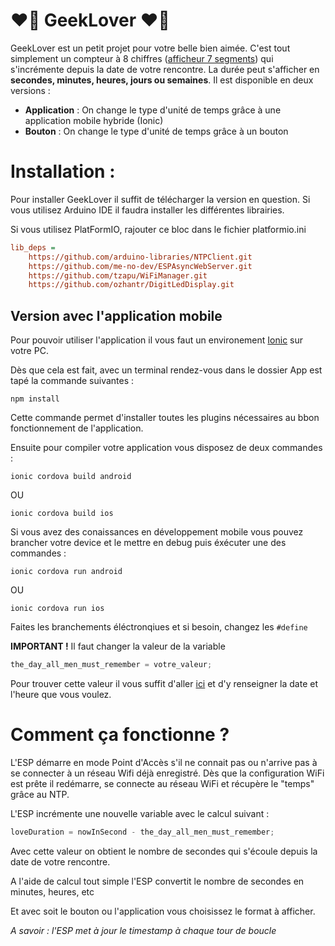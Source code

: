 # :heart_on_fire: GeekLover :heart_on_fire:

GeekLover est un petit projet pour votre belle bien aimée. C'est tout simplement un compteur à 8 chiffres ([afficheur 7 segments](https://www.amazon.fr/gp/product/B0797NRMQH/ref=ppx_yo_dt_b_asin_title_o02_s00?ie=UTF8&psc=1)) qui s'incrémente depuis la date de votre rencontre. La durée peut s'afficher en **secondes, minutes, heures, jours ou semaines**.
Il est disponible en deux versions :

- **Application** : On change le type d'unité de temps grâce à une application mobile hybride (Ionic)
- **Bouton** : On change le type d'unité de temps grâce à un bouton

# Installation :

Pour installer GeekLover il suffit de télécharger la version en question. Si vous utilisez Arduino IDE il faudra installer les différentes librairies.

Si vous utilisez PlatFormIO, rajouter ce bloc dans le fichier platformio.ini

```ini
lib_deps = 
	https://github.com/arduino-libraries/NTPClient.git
	https://github.com/me-no-dev/ESPAsyncWebServer.git
	https://github.com/tzapu/WiFiManager.git
	https://github.com/ozhantr/DigitLedDisplay.git
```

## Version avec l'application mobile

Pour pouvoir utiliser l'application il vous faut un environement [Ionic](https://ionicframework.com) sur votre PC.

Dès que cela est fait, avec un terminal rendez-vous dans le dossier App est tapé la commande suivantes : 

```console
npm install
```

Cette commande permet d'installer toutes les plugins nécessaires au bbon fonctionnement de l'application.

Ensuite pour compiler votre application vous disposez de deux commandes : 

```console
ionic cordova build android
```
OU

```console
ionic cordova build ios
```

Si vous avez des conaissances en développement mobile vous pouvez brancher votre device et le mettre en debug puis éxécuter une des commandes : 

```console
ionic cordova run android
```
OU

```console
ionic cordova run ios
```

Faites les branchements éléctronqiues et si besoin, changez les `#define`

**IMPORTANT !** Il faut changer la valeur de la variable
```c++
the_day_all_men_must_remember = votre_valeur;
```

Pour trouver cette valeur il vous suffit d'aller [ici](http://www.timestamp.fr) et d'y renseigner la date et l'heure que vous voulez.


# Comment ça fonctionne ?

L'ESP démarre en mode Point d'Accès s'il ne connait pas ou n'arrive pas à se connecter à un réseau Wifi déjà enregistré. Dès que la configuration WiFi est prête il redémarre, se connecte au réseau WiFi et récupère le "temps" grâce au NTP.

L'ESP incrémente une nouvelle variable avec le calcul suivant :

```c++
loveDuration = nowInSecond - the_day_all_men_must_remember;
```

Avec cette valeur on obtient le nombre de secondes qui s'écoule depuis la date de votre rencontre.

A l'aide de calcul tout simple l'ESP convertit le nombre de secondes en minutes, heures, etc

Et avec soit le bouton ou l'application vous choisissez le format à afficher.

_A savoir : l'ESP met à jour le timestamp à chaque tour de boucle_ 
